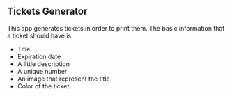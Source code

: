 ## Tickets Generator
 
This app generates tickets in order to print them. The basic information that a ticket should have is:

- Title
- Expiration date
- A little description
- A unique number
- An image that represent the title
- Color of the ticket